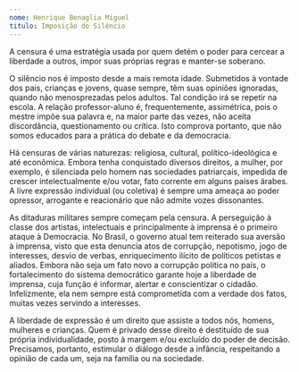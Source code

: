 ```yaml
---
nome: Henrique Benaglia Miguel
titulo: Imposição do Silêncio
---
```


A censura é uma estratégia usada por quem detém o poder para cercear a liberdade a outros, impor suas próprias regras e manter-se soberano.

O silêncio nos é imposto desde a mais remota idade. Submetidos à vontade dos pais, crianças e jovens, quase sempre, têm suas opiniões ignoradas, quando não menosprezadas pelos adultos. Tal condição irá se repetir na escola. A relação professor-aluno é, frequentemente, assimétrica, pois o mestre impõe sua palavra e, na maior parte das vezes, não aceita discordância, questionamento ou crítica. Isto comprova portanto, que não somos educados para a prática do debate e da democracia.

Há censuras de várias naturezas: religiosa, cultural, político-ideológica e até econômica. Embora tenha conquistado diversos direitos, a mulher, por exemplo, é silenciada pelo homem nas sociedades patriarcais, impedida de crescer intelectualmente e/ou votar, fato corrente em alguns países árabes. A livre expressão individual (ou coletiva) é sempre uma ameaça ao poder opressor, arrogante e reacionário que não admite vozes dissonantes.

As ditaduras militares sempre começam pela censura. A perseguição à classe dos artistas, intelectuais e principalmente à imprensa é o primeiro ataque à Democracia. No Brasil, o governo atual tem reiterado sua aversão à imprensa, visto que esta denuncia atos de corrupção, nepotismo, jogo de interesses, desvio de verbas, enriquecimento ilícito de políticos petistas e aliados. Embora não seja um fato novo a corrupção política no país, o fortalecimento do sistema democrático garante hoje a liberdade de imprensa, cuja função é informar, alertar e conscientizar o cidadão. Infelizmente, ela nem sempre está comprometida com a verdade dos fatos, muitas vezes servindo a interesses.

A liberdade de expressão é um direito que assiste a todos nós, homens, mulheres e crianças. Quem é privado desse direito é destituído de sua própria individualidade, posto à margem e/ou excluído do poder de decisão. Precisamos, portanto, estimular o diálogo desde a infância, respeitando a opinião de cada um, seja na família ou na sociedade.


